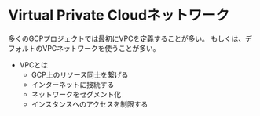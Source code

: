 # Virtual Private Cloudネットワーク
多くのGCPプロジェクトでは最初にVPCを定義することが多い。
もしくは、デフォルトのVPCネットワークを使うことが多い。

- VPCとは
    - GCP上のリソース同士を繋げる
    - インターネットに接続する
    - ネットワークをセグメント化
    - インスタンスへのアクセスを制限する